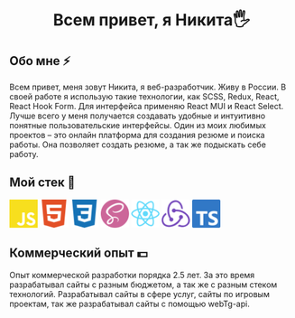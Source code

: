 <h1 align="center"> Всем привет, я Никита🖐</h1>

## Обо мне ⚡

Всем привет, меня зовут Никита, я веб-разработчик. Живу в России. В своей работе я использую такие технологии, как SCSS, Redux, React, React Hook Form. Для интерфейса применяю React MUI и React Select. Лучше всего у меня получается создавать удобные и интуитивно понятные пользовательские интерфейсы. Один из моих любимых проектов – это онлайн платформа для создания резюме и поиска работы. Она позволяет создать резюме, а так же подыскать себе работу.

## Мой стек 🚀

<img width="50px" src="icons/javascript-color.svg"> <img width="50px" src="icons/html5-color.svg"> <img width="50px" src="icons/css3-color.svg"> <img width="50px" src="icons/sass-color.svg"> <img width="50px" src="icons/react-color.svg"> <img width="50px" src="icons/redux-color.svg"> <img width="50px" src="icons/typescript-color.svg">

## Коммерческий опыт 💵

<p style="fontSize: '20px'">Опыт коммерческой разработки порядка 2.5 лет. За это время разрабатывал сайты с разным бюджетом, а так же с разным стеком технологий. Разрабатывал сайты в сфере услуг, сайты по игровым проектам, так же разрабатывал сайты с помощью webTg-api. </p>
